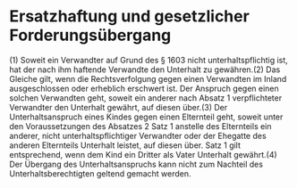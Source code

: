 # Ersatzhaftung und gesetzlicher Forderungsübergang

(1) Soweit ein Verwandter auf Grund des § 1603 nicht unterhaltspflichtig ist, hat der nach ihm haftende Verwandte den Unterhalt zu gewähren.(2) Das Gleiche gilt, wenn die Rechtsverfolgung gegen einen Verwandten im Inland ausgeschlossen oder erheblich erschwert ist. Der Anspruch gegen einen solchen Verwandten geht, soweit ein anderer nach Absatz 1 verpflichteter Verwandter den Unterhalt gewährt, auf diesen über.(3) Der Unterhaltsanspruch eines Kindes gegen einen Elternteil geht, soweit unter den Voraussetzungen des Absatzes 2 Satz 1 anstelle des Elternteils ein anderer, nicht unterhaltspflichtiger Verwandter oder der Ehegatte des anderen Elternteils Unterhalt leistet, auf diesen über. Satz 1 gilt entsprechend, wenn dem Kind ein Dritter als Vater Unterhalt gewährt.(4) Der Übergang des Unterhaltsanspruchs kann nicht zum Nachteil des Unterhaltsberechtigten geltend gemacht werden. 

